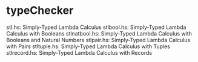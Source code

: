 # typeChecker

stl.hs:         Simply-Typed Lambda Calculus
stlbool.hs:     Simply-Typed Lambda Calculus with Booleans
stlnatbool.hs:  Simply-Typed Lambda Calculus with Booleans and Natural Numbers
stlpair.hs:     Simply-Typed Lambda Calculus with Pairs
stltuple.hs:    Simply-Typed Lambda Calculus with Tuples
stlrecord.hs:   Simply-Typed Lambda Calculus with Records
